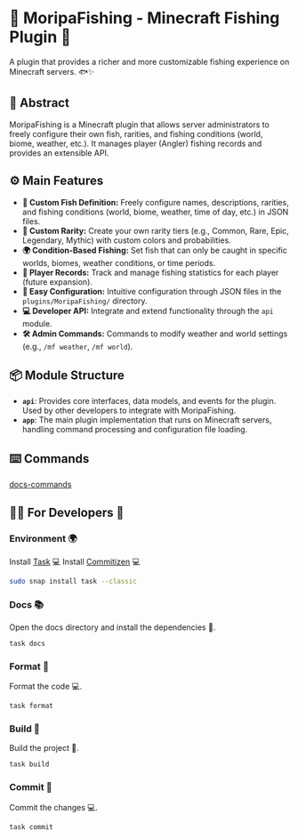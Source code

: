 # 🎣 MoripaFishing - Minecraft Fishing Plugin 🎣

A plugin that provides a richer and more customizable fishing experience on Minecraft servers. 🐟✨

## 🌟 Abstract

MoripaFishing is a Minecraft plugin that allows server administrators to freely configure their own fish, rarities, and fishing conditions (world, biome, weather, etc.). It manages player (Angler) fishing records and provides an extensible API.

## ⚙️ Main Features

*   **🐠 Custom Fish Definition:** Freely configure names, descriptions, rarities, and fishing conditions (world, biome, weather, time of day, etc.) in JSON files.
*   **💎 Custom Rarity:** Create your own rarity tiers (e.g., Common, Rare, Epic, Legendary, Mythic) with custom colors and probabilities.
*   **🌍 Condition-Based Fishing:** Set fish that can only be caught in specific worlds, biomes, weather conditions, or time periods.
*   **🎣 Player Records:** Track and manage fishing statistics for each player (future expansion).
*   **🔧 Easy Configuration:** Intuitive configuration through JSON files in the `plugins/MoripaFishing/` directory.
*   **💻 Developer API:** Integrate and extend functionality through the `api` module.
*   **🛠️ Admin Commands:** Commands to modify weather and world settings (e.g., `/mf weather`, `/mf world`).

## 📦 Module Structure

*   **`api`**: Provides core interfaces, data models, and events for the plugin. Used by other developers to integrate with MoripaFishing.
*   **`app`**: The main plugin implementation that runs on Minecraft servers, handling command processing and configuration file loading.

## ⌨️ Commands
[docs-commands](https://fishing.plugin.morino.party/category/-コマンド/)

## 👨‍💻 For Developers 🚀

### Environment 🌍

Install [Task](https://taskfile.dev/installation/) 💻
Install [Commitizen](https://commitizen.github.io/cz-cli/) 💻
```bash
sudo snap install task --classic
```

### Docs 📚

Open the docs directory and install the dependencies 🚧.
```bash
task docs
```

### Format 💪

Format the code 💻.
```bash
task format
```

### Build 🚧

Build the project 🚀.
```bash
task build
```

### Commit 📝

Commit the changes 💻.
```bash
task commit
```



